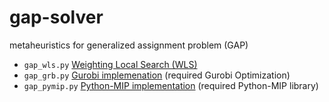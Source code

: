# gap-solver
metaheuristics for generalized assignment problem (GAP)
- `gap_wls.py` [Weighting Local Search (WLS)](https://github.com/shunji-umetani/gap-solver/blob/main/gap_wls.py "gap_wls.py")
- `gap_grb.py` [Gurobi implemenation](https://github.com/shunji-umetani/gap-solver/blob/main/gap_grb.py "gap_grb.py") (required Gurobi Optimization)
- `gap_pymip.py` [Python-MIP implementation](https://github.com/shunji-umetani/gap-solver/blob/main/gap_pymip.py "gap_pymip.py") (required Python-MIP library)
